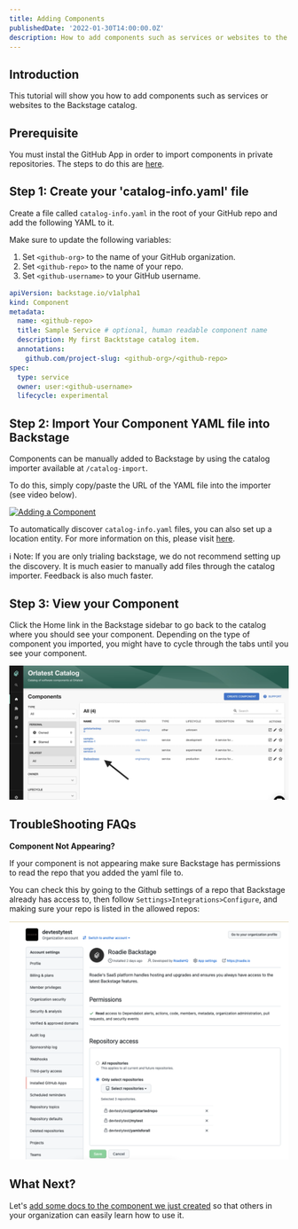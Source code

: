```yaml
---
title: Adding Components
publishedDate: '2022-01-30T14:00:00.0Z'
description: How to add components such as services or websites to the Backstage catalog.
---
```


## Introduction

This tutorial will show you how to add components such as services or websites to the Backstage catalog.

## Prerequisite 

You must instal the GitHub App in order to import components in private repositories. The steps to do this are [here](/docs/getting-started/install-github-app/).

## Step 1: Create your 'catalog-info.yaml' file

Create a file called `catalog-info.yaml` in the root of your GitHub repo and add the following YAML to it. 

Make sure to update the following variables:

 1. Set `<github-org>` to the name of your GitHub organization.
 2. Set `<github-repo>` to the name of your repo.
 2. Set `<github-username>` to your GitHub username.

```yaml
apiVersion: backstage.io/v1alpha1
kind: Component
metadata:
  name: <github-repo>
  title: Sample Service # optional, human readable component name
  description: My first Backtstage catalog item.
  annotations:
    github.com/project-slug: <github-org>/<github-repo>
spec:
  type: service
  owner: user:<github-username>
  lifecycle: experimental
```

## Step 2: Import Your Component YAML file into Backstage

Components can be manually added to Backstage by using the catalog importer available at `/catalog-import`. 

To do this, simply copy/paste the URL of the YAML file into the importer (see video below).

[![Adding a Component](https://cdn.loom.com/sessions/thumbnails/b96f07f0579a423f8cb762e8c1b7f3fe-with-play.gif)](https://www.loom.com/share/b96f07f0579a423f8cb762e8c1b7f3fe "Adding a Component")

To automatically discover `catalog-info.yaml` files, you can also set up a location entity. For more information on this, please visit [here](/docs/integrations/github-discovery/).

ℹ️ Note: If you are only trialing backstage, we do not recommend setting up the discovery. It is much easier to manually add files through the catalog importer. Feedback is also much faster.

## Step 3: View your Component

Click the Home link in the Backstage sidebar to go back to the catalog where you should see your component. Depending on the type of component you imported, you might have to cycle through the tabs until you see your component.

![See your new component](./viewcomponent.jpg)

## TroubleShooting FAQs

**Component Not Appearing?**

If your component is not appearing make sure Backstage has permissions to read the repo that you added the yaml file to.

You can check this by going to the Github settings of a repo that Backstage already has access to, then follow `Settings>Integrations>Configure`, and making sure your repo is listed in the allowed repos:

![repo permissions](./repopermissions.png)

## What Next? 

Let's [add some docs to the component we just created](/docs/getting-started/technical-documentation/) so that others in your organization can easily learn how to use it.

